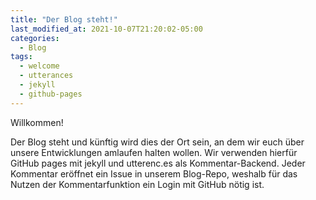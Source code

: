 ```yaml
---
title: "Der Blog steht!"
last_modified_at: 2021-10-07T21:20:02-05:00
categories:
  - Blog
tags:
  - welcome
  - utterances
  - jekyll
  - github-pages
---
```


Willkommen!

Der Blog steht und künftig wird dies der Ort sein, an dem wir euch über unsere Entwicklungen amlaufen halten wollen. Wir verwenden hierfür GitHub pages mit jekyll und utterenc.es als Kommentar-Backend. Jeder Kommentar eröffnet ein Issue in unserem Blog-Repo, weshalb für das Nutzen der Kommentarfunktion ein Login mit GitHub nötig ist.
